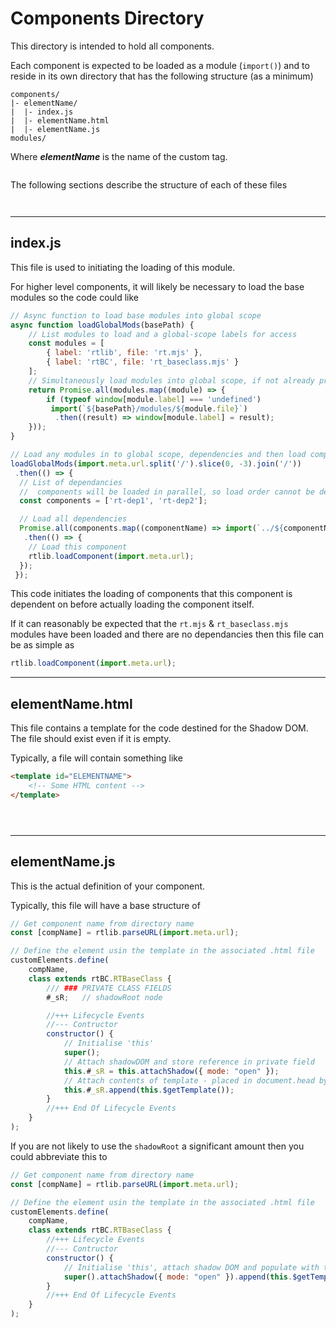 # Components Directory #

This directory is intended to hold all components.

Each component is expected to be loaded as a module (`import()`) and to reside in its own directory that has the following structure (as a minimum)
```
components/
|- elementName/  
|  |- index.js  
|  |- elementName.html  
|  |- elementName.js
modules/
```
Where ***elementName*** is the name of the custom tag.  
  
` `  
The following sections describe the structure of each of these files  
` `  
` `  

---

## index.js

This file is used to initiating the loading of this module.  

For higher level components, it will likely be necessary to load the base modules so the code could like
```js
// Async function to load base modules into global scope
async function loadGlobalMods(basePath) {
    // List modules to load and a global-scope labels for access
    const modules = [
        { label: 'rtlib', file: 'rt.mjs' },
        { label: 'rtBC', file: 'rt_baseclass.mjs' }
    ];
    // Simultaneously load modules into global scope, if not already present
    return Promise.all(modules.map((module) => { 
        if (typeof window[module.label] === 'undefined') 
         import(`${basePath}/modules/${module.file}`)
          .then((result) => window[module.label] = result);
    }));
}

// Load any modules in to global scope, dependencies and then load component
loadGlobalMods(import.meta.url.split('/').slice(0, -3).join('/'))
 .then(() => {
  // List of dependancies
  //  components will be loaded in parallel, so load order cannot be depended on.
  const components = ['rt-dep1', 'rt-dep2'];

  // Load all dependencies
  Promise.all(components.map((componentName) => import(`../${componentName}/index.js`)))
   .then(() => {
    // Load this component
    rtlib.loadComponent(import.meta.url);
  });
 });
```
This code initiates the loading of components that this component is dependent on before actually loading the component itself.  
  
If it can reasonably be expected that the `rt.mjs` & `rt_baseclass.mjs` modules have been loaded and there are no dependancies then this file can be as simple as
```js
rtlib.loadComponent(import.meta.url);
```  
  
  

---

## elementName.html
This file contains a template for the code destined for the Shadow DOM.  The file should exist even if it is empty.

Typically, a file will contain something like
```html
<template id="ELEMENTNAME">
    <!-- Some HTML content -->
</template>
```  
` `  
` `  

---

## elementName.js
This is the actual definition of your component.

Typically, this file will have a base structure of
```js
// Get component name from directory name
const [compName] = rtlib.parseURL(import.meta.url);

// Define the element usin the template in the associated .html file
customElements.define(
    compName,
    class extends rtBC.RTBaseClass {
        /// ### PRIVATE CLASS FIELDS
        #_sR;   // shadowRoot node

        //+++ Lifecycle Events
        //--- Contructor
        constructor() {
            // Initialise 'this'
            super();
            // Attach shadowDOM and store reference in private field
            this.#_sR = this.attachShadow({ mode: "open" });
            // Attach contents of template - placed in document.head by LoadComponent()
            this.#_sR.append(this.$getTemplate());
        }
        //+++ End Of Lifecycle Events
    }
);
```
If you are not likely to use the `shadowRoot` a significant amount then you could abbreviate this to
```js
// Get component name from directory name
const [compName] = rtlib.parseURL(import.meta.url);

// Define the element usin the template in the associated .html file
customElements.define(
    compName,
    class extends rtBC.RTBaseClass {
        //+++ Lifecycle Events
        //--- Contructor
        constructor() {
            // Initialise 'this', attach shadow DOM and populate with template
            super().attachShadow({ mode: "open" }).append(this.$getTemplate());
        }
        //+++ End Of Lifecycle Events
    }
);
```
